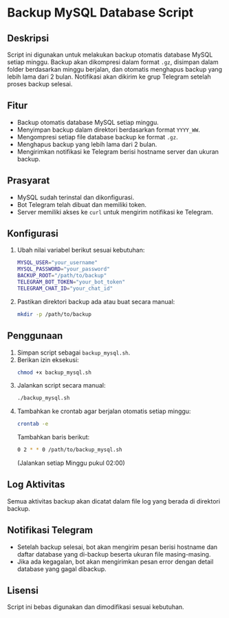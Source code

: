 # Backup MySQL Database Script

## Deskripsi
Script ini digunakan untuk melakukan backup otomatis database MySQL setiap minggu. Backup akan dikompresi dalam format `.gz`, disimpan dalam folder berdasarkan minggu berjalan, dan otomatis menghapus backup yang lebih lama dari 2 bulan. Notifikasi akan dikirim ke grup Telegram setelah proses backup selesai.

## Fitur
- Backup otomatis database MySQL setiap minggu.
- Menyimpan backup dalam direktori berdasarkan format `YYYY_WW`.
- Mengompresi setiap file database backup ke format `.gz`.
- Menghapus backup yang lebih lama dari 2 bulan.
- Mengirimkan notifikasi ke Telegram berisi hostname server dan ukuran backup.

## Prasyarat
- MySQL sudah terinstal dan dikonfigurasi.
- Bot Telegram telah dibuat dan memiliki token.
- Server memiliki akses ke `curl` untuk mengirim notifikasi ke Telegram.

## Konfigurasi
1. Ubah nilai variabel berikut sesuai kebutuhan:
   ```bash
   MYSQL_USER="your_username"
   MYSQL_PASSWORD="your_password"
   BACKUP_ROOT="/path/to/backup"
   TELEGRAM_BOT_TOKEN="your_bot_token"
   TELEGRAM_CHAT_ID="your_chat_id"
   ```
2. Pastikan direktori backup ada atau buat secara manual:
   ```bash
   mkdir -p /path/to/backup
   ```

## Penggunaan
1. Simpan script sebagai `backup_mysql.sh`.
2. Berikan izin eksekusi:
   ```bash
   chmod +x backup_mysql.sh
   ```
3. Jalankan script secara manual:
   ```bash
   ./backup_mysql.sh
   ```
4. Tambahkan ke crontab agar berjalan otomatis setiap minggu:
   ```bash
   crontab -e
   ```
   Tambahkan baris berikut:
   ```bash
   0 2 * * 0 /path/to/backup_mysql.sh
   ```
   (Jalankan setiap Minggu pukul 02:00)

## Log Aktivitas
Semua aktivitas backup akan dicatat dalam file log yang berada di direktori backup.

## Notifikasi Telegram
- Setelah backup selesai, bot akan mengirim pesan berisi hostname dan daftar database yang di-backup beserta ukuran file masing-masing.
- Jika ada kegagalan, bot akan mengirimkan pesan error dengan detail database yang gagal dibackup.

## Lisensi
Script ini bebas digunakan dan dimodifikasi sesuai kebutuhan.

